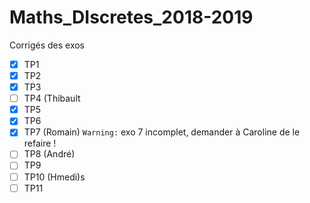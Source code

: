 # Maths_DIscretes_2018-2019

Corrigés des exos
- [x] TP1
- [x] TP2
- [x] TP3
- [ ] TP4 (Thibault
- [x] TP5
- [x] TP6
- [X] TP7 (Romain) `Warning:` exo 7 incomplet, demander à Caroline de le refaire !
- [ ] TP8 (André)
- [ ] TP9
- [ ] TP10 (Hmedi)s
- [ ] TP11
